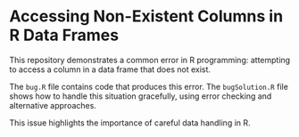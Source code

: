 # Accessing Non-Existent Columns in R Data Frames
This repository demonstrates a common error in R programming: attempting to access a column in a data frame that does not exist.

The `bug.R` file contains code that produces this error. The `bugSolution.R` file shows how to handle this situation gracefully, using error checking and alternative approaches.

This issue highlights the importance of careful data handling in R.